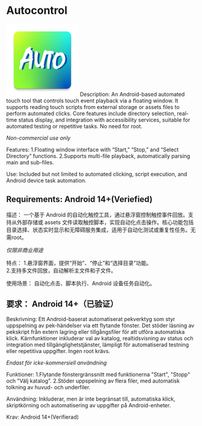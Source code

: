 # Autocontrol
![App Icon](https://github.com/attackninja/Autocontrol/blob/v4.0.0/app/src/main/res/mipmap-xxxhdpi/ic_launcher.png)
Description:
An Android-based automated touch tool that controls touch event playback via a floating window. It supports reading touch scripts from external storage or assets files to perform automated clicks. Core features include directory selection, real-time status display, and integration with accessibility services, suitable for automated testing or repetitive tasks. No need for root.

*Non-commercial use only*

Features:
1.Floating window interface with “Start,” “Stop,” and “Select Directory” functions.
2.Supports multi-file playback, automatically parsing main and sub-files.

Use:
Included but not limited to automated clicking, script execution, and Android device task automation.

Requirements:
Android 14+(Veriefied)
-------------------------------------------------

描述：
一个基于 Android 的自动化触控工具，通过悬浮窗控制触控事件回放。支持从外部存储或 assets 文件读取触控脚本，实现自动化点击操作。核心功能包括目录选择、状态实时显示和无障碍服务集成，适用于自动化测试或重复性任务。无需root。

*仅限非商业用途*

特点：
1.悬浮窗界面，提供“开始”、“停止”和“选择目录”功能。  
2.支持多文件回放，自动解析主文件和子文件。  

使用场景：
自动化点击、脚本执行、Android 设备任务自动化。

要求：
Android 14+（已验证）
-------------------------------------------------

Beskrivning:
Ett Android-baserat automatiserat pekverktyg som styr uppspelning av pek-händelser via ett flytande fönster. Det stöder läsning av pekskript från extern lagring eller tillgångsfiler för att utföra automatiska klick. Kärnfunktioner inkluderar val av katalog, realtidsvisning av status och integration med tillgänglighetstjänster, lämpligt för automatiserad testning eller repetitiva uppgifter. Ingen root krävs. 

*Endast för icke-kommersiell användning*

Funktioner:
1.Flytande fönstergränssnitt med funktionerna "Start", "Stopp" och "Välj katalog".
2.Stöder uppspelning av flera filer, med automatisk tolkning av huvud- och underfiler.

Användning:
Inkluderar, men är inte begränsat till, automatiska klick, skriptkörning och automatisering av uppgifter på Android-enheter.

Krav:
Android 14+(Verifierad)
